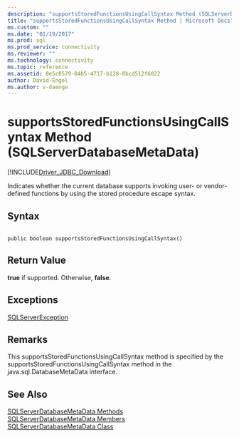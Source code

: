 ```yaml
---
description: "supportsStoredFunctionsUsingCallSyntax Method (SQLServerDatabaseMetaData)"
title: "supportsStoredFunctionsUsingCallSyntax Method | Microsoft Docs"
ms.custom: ""
ms.date: "01/19/2017"
ms.prod: sql
ms.prod_service: connectivity
ms.reviewer: ""
ms.technology: connectivity
ms.topic: reference
ms.assetid: 0e5c0579-84b5-4717-b128-0bcd512f6022
author: David-Engel
ms.author: v-daenge
---
```

# supportsStoredFunctionsUsingCallSyntax Method (SQLServerDatabaseMetaData)
[!INCLUDE[Driver_JDBC_Download](../../../includes/driver_jdbc_download.md)]

  Indicates whether the current database supports invoking user- or vendor-defined functions by using the stored procedure escape syntax.  
  
## Syntax  
  
```  
  
public boolean supportsStoredFunctionsUsingCallSyntax()  
```  
  
## Return Value  
 **true** if supported. Otherwise, **false**.  
  
## Exceptions  
 [SQLServerException](../../../connect/jdbc/reference/sqlserverexception-class.md)  
  
## Remarks  
 This supportsStoredFunctionsUsingCallSyntax method is specified by the supportsStoredFunctionsUsingCallSyntax method in the java.sql.DatabaseMetaData interface.  
  
## See Also  
 [SQLServerDatabaseMetaData Methods](../../../connect/jdbc/reference/sqlserverdatabasemetadata-methods.md)   
 [SQLServerDatabaseMetaData Members](../../../connect/jdbc/reference/sqlserverdatabasemetadata-members.md)   
 [SQLServerDatabaseMetaData Class](../../../connect/jdbc/reference/sqlserverdatabasemetadata-class.md)  
  
  
